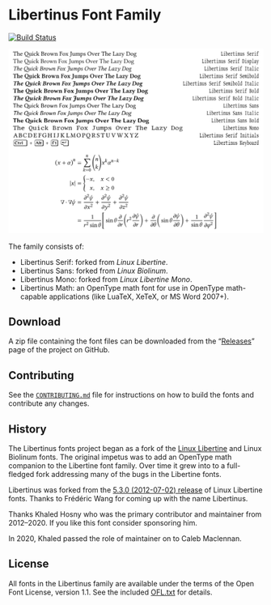 # Libertinus Font Family

[![Build Status](https://travis-ci.com/alif-type/libertinus.svg?branch=main)](https://travis-ci.com/alif-type/libertinus)

![Sample of Libertinus Font Family](preview.svg)

The family consists of:

* Libertinus Serif: forked from *Linux Libertine*.
* Libertinus Sans: forked from *Linux Biolinum*.
* Libertinus Mono: forked from *Linux Libertine Mono*.
* Libertinus Math: an OpenType math font for use in OpenType math-capable applications (like LuaTeX, XeTeX, or MS Word 2007+).

## Download

A zip file containing the font files can be downloaded from the “[Releases][3]” page of the project on GitHub.

## Contributing

See the [`CONTRIBUTING.md`](CONTRIBUTING.md) file for instructions on how to build the fonts and contribute any changes.

## History

The Libertinus fonts project began as a fork of the [Linux Libertine][1] and Linux Biolinum fonts.
The original impetus was to add an OpenType math companion to the Libertine font family.
Over time it grew into to a full-fledged fork addressing many of the bugs in the Libertine fonts.

Libertinus was forked from the [5.3.0 (2012-07-02) release][2] of Linux Libertine fonts.
Thanks to Frédéric Wang for coming up with the name Libertinus.

Thanks Khaled Hosny who was the primary contributor and maintainer from 2012–2020.
If you like this font consider sponsoring him.

In 2020, Khaled passed the role of maintainer on to Caleb Maclennan.

## License

All fonts in the Libertinus family are available under the terms of the Open Font License, version 1.1.
See the included [OFL.txt](OFL.txt) for details.

[1]: https://en.wikipedia.org/wiki/Linux_Libertine
[2]: https://sourceforge.net/projects/linuxlibertine/files/linuxlibertine/
[3]: https://github.com/alerque/libertinus/releases
